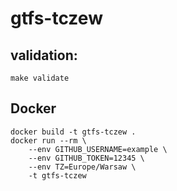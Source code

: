 # gtfs-tczew

## validation:
`make validate`


## Docker
```
docker build -t gtfs-tczew .
docker run --rm \
    --env GITHUB_USERNAME=example \
    --env GITHUB_TOKEN=12345 \
    --env TZ=Europe/Warsaw \
    -t gtfs-tczew
```
